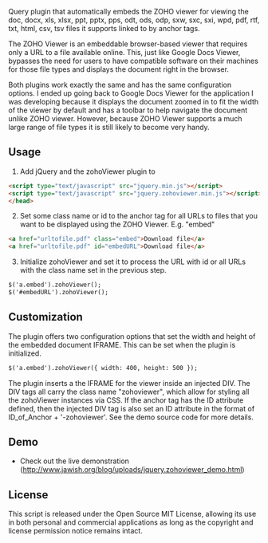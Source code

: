 Query plugin that automatically embeds the ZOHO viewer for viewing the doc, docx, xls, xlsx, ppt, pptx, pps, odt, ods, odp, sxw, sxc, sxi, wpd, pdf, rtf, txt, html, csv, tsv files it supports linked to by anchor tags.

The ZOHO Viewer is an embeddable browser-based viewer that requires only a URL to a file available online. This, just like Google Docs Viewer, bypasses the need for users to have compatible software on their machines for those file types and displays the document right in the browser.

Both plugins work exactly the same and has the same configuration options. I ended up going back to Google Docs Viewer for the application I was developing because it displays the document zoomed in to fit the width of the viewer by default and has a toolbar to help navigate the document unlike ZOHO viewer. However, because ZOHO Viewer supports a much large range of file types it is still likely to become very handy.

## Usage

1. Add jQuery and the zohoViewer plugin to
```html
<script type="text/javascript" src="jquery.min.js"></script>
<script type="text/javascript" src="jquery.zohoviewer.min.js"></script>
</head>
```
2. Set some class name or id to the anchor tag for all URLs to files that you want to be displayed using the ZOHO Viewer. E.g. "embed"
```html
<a href="urltofile.pdf" class="embed">Download file</a>
<a href="urltofile.pdf" id="embedURL">Download file</a>
```

3. Initialize zohoViewer and set it to process the URL with id or all URLs with the class name set in the previous step.
```html
$('a.embed').zohoViewer();
$('#embedURL').zohoViewer();
```
## Customization

The plugin offers two configuration options that set the width and height of the embedded document IFRAME. This can be set when the plugin is initialized.

```html
$('a.embed').zohoViewer({ width: 400, height: 500 });
```

The plugin inserts a the IFRAME for the viewer inside an injected DIV. The DIV tags all carry the class name "zohoviewer", which allow for styling all the zohoViewer instances via CSS. If the anchor tag has the ID attribute defined, then the injected DIV tag is also set an ID attribute in the format of ID_of_Anchor + '-zohoviewer'. See the demo source code for more details.

## Demo
- Check out the live demonstration (http://www.jawish.org/blog/uploads/jquery.zohoviewer_demo.html)

## License
This script is released under the Open Source MIT License, allowing its use in both personal and commercial applications as long as the copyright and license permission notice remains intact.
